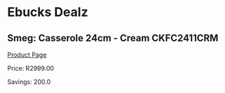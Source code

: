 
# Ebucks Dealz
## Smeg: Casserole 24cm - Cream CKFC2411CRM
[Product Page](https://www.ebucks.com/web/shop/productSelected.do?prodId=1170712041&catId=1196428103)

Price: R2999.00

Savings: 200.0


	